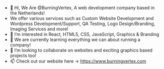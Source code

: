 - 👋 Hi, We Are @BurningVertex, A web development company based in the Netherlands!
- We offer various services such as Custom Website Development and Wordpress Development/Support, QA Testing, Logo Design/Branding, Imaging Services and more!
- 👀 I’m interested in React, HTML5, CSS, JavaScript, Graphics & Branding
- 🌱 We are currently learning everything we can about running a company!
- 💞️ I’m looking to collaborate on websites and exciting graphics based projects too!
- 📫 Check out our website here ->  https://www.burningvertex.com

<!---
BurningVertex/BurningVertex is a ✨ special ✨ repository because its `README.md` (this file) appears on your GitHub profile.
You can click the Preview link to take a look at your changes.
--->
